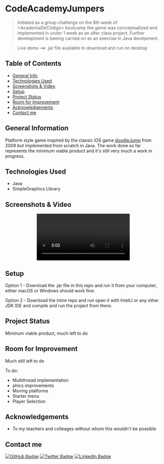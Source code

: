#  CodeAcademyJumpers

> Initiated as a group challenge on the 8th week of <AcademiaDeCódigo> bootcamp the game was conceptualized and implemented in under 1 week as an after class project. Further develepment is beeing carried on as an exercise in Java develpment.

> Live demo  ==>  .jar file available to download and run on desktop

## Table of Contents
* [General Info](#general-information)
* [Technologies Used](#technologies-used)
* [Screenshots & Video](#screenshots-video)
* [Setup](#setup)
* [Project Status](#project-status)
* [Room for Improvement](#room-for-improvement)
* [Acknowledgements](#acknowledgements)
* [Contact me](#contact-me)

## General Information
Platform style game inspired by the classic iOS game [doodleJump](https://doodlejump.io) from 2009 but implemented from scratch in Java. The work done so far represents the minimum viable product and it's still very much a work in progress.


## Technologies Used
- Java
- SimpleGraphics Library

## Screenshots & Video

<div align="center">
    <video autoplay=true 
    src="https://user-images.githubusercontent.com/28967333/212521136-90a44fa9-1449-4d99-b363-c961275a8f3c.mov">
    </video>
</div>


## Setup
Option 1 - Download the .jar file in this repo and run it from your computer, either macOS or Windows should work fine.

Option 2 - Download the intire repo and run open it with IntellJ or any other JDK IDE and compile and run the project from there.


## Project Status
Minimum viable product, much left to do


## Room for Improvement
Much still left to do 

To do:
- Multithread implementation
- phics improvements
- Moving platforms
- Starter menu
- Player Selection

## Acknowledgements
- To my teachers and colleages without whom this wouldn't be possible



## Contact me
[![GitHub Badge](https://img.shields.io/badge/GitHub-100000?style=for-the-badge&logo=github&logoColor=white)](https://github.com/JohnLacerdaOliveira)
[![Twitter Badge](https://img.shields.io/badge/Twitter-1DA1F2?style=for-the-badge&logo=twitter&logoColor=white)](https://twitter.com/JBLacerda007)
[![LinkedIn Badge](https://img.shields.io/badge/LinkedIn-0077B5?style=for-the-badge&logo=linkedin&logoColor=white)](https://www.linkedin.com/in/johnlacerdaoliveira/)

